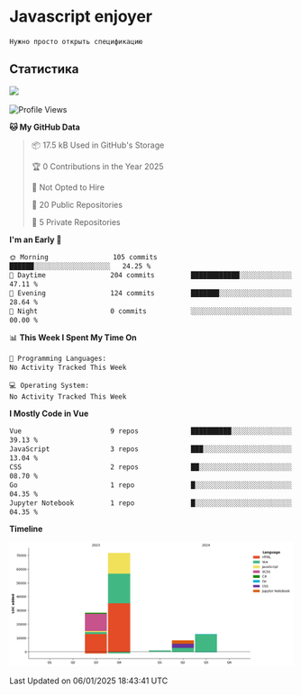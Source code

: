 # Javascript enjoyer

```
Нужно просто открыть спецификацию
```

## Статистика

<img height="202px" src="https://github-readme-stats.vercel.app/api/top-langs/?username=esavenko&hide=html&hide_title=true&hide_border=true&layout=compact&langs_count=8&exclude_repo=,Redventures-Movie-Quotes&theme=dark&text_color=010101&bg_color=fff9dd&show_icons=true"/>

<!--START_SECTION:waka-->
![Profile Views](http://img.shields.io/badge/Profile%20Views-0-blue)

**🐱 My GitHub Data** 

> 📦 17.5 kB Used in GitHub's Storage 
 > 
> 🏆 0 Contributions in the Year 2025
 > 
> 🚫 Not Opted to Hire
 > 
> 📜 20 Public Repositories 
 > 
> 🔑 5 Private Repositories 
 > 
**I'm an Early 🐤** 

```text
🌞 Morning                105 commits         ██████░░░░░░░░░░░░░░░░░░░   24.25 % 
🌆 Daytime                204 commits         ████████████░░░░░░░░░░░░░   47.11 % 
🌃 Evening                124 commits         ███████░░░░░░░░░░░░░░░░░░   28.64 % 
🌙 Night                  0 commits           ░░░░░░░░░░░░░░░░░░░░░░░░░   00.00 % 
```


📊 **This Week I Spent My Time On** 

```text
💬 Programming Languages: 
No Activity Tracked This Week

💻 Operating System: 
No Activity Tracked This Week
```

**I Mostly Code in Vue** 

```text
Vue                      9 repos             ██████████░░░░░░░░░░░░░░░   39.13 % 
JavaScript               3 repos             ███░░░░░░░░░░░░░░░░░░░░░░   13.04 % 
CSS                      2 repos             ██░░░░░░░░░░░░░░░░░░░░░░░   08.70 % 
Go                       1 repo              █░░░░░░░░░░░░░░░░░░░░░░░░   04.35 % 
Jupyter Notebook         1 repo              █░░░░░░░░░░░░░░░░░░░░░░░░   04.35 % 
```



**Timeline**

![Lines of Code chart](https://raw.githubusercontent.com/esavenko/esavenko/master/assets/bar_graph.png)


 Last Updated on 06/01/2025 18:43:41 UTC
<!--END_SECTION:waka-->
